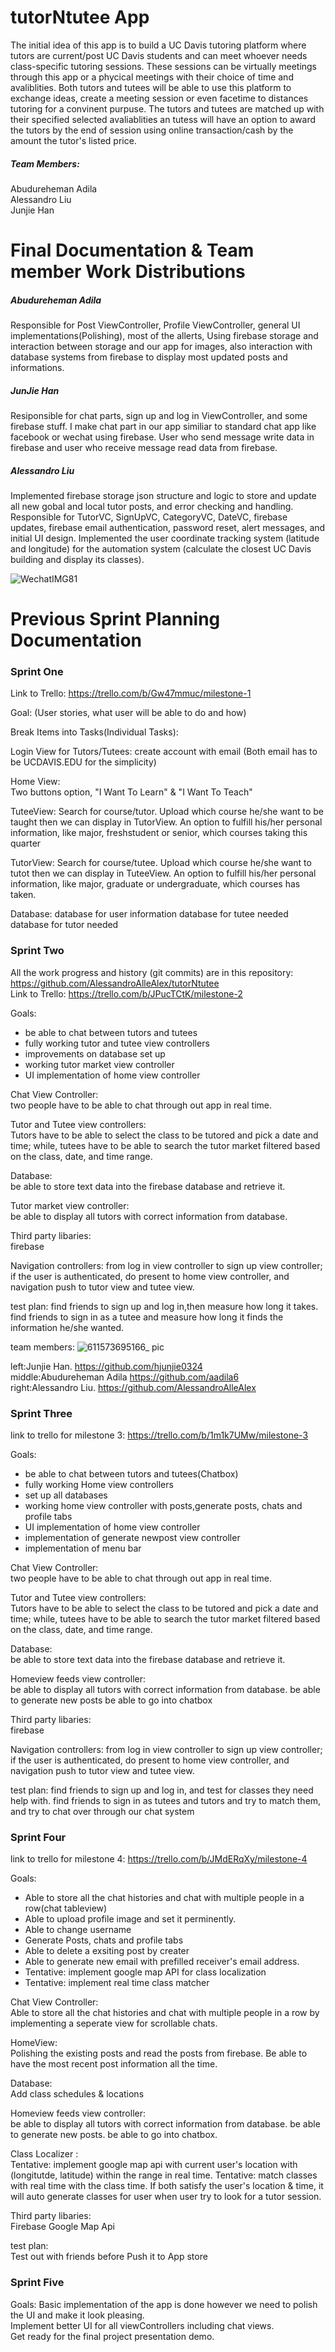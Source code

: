 # tutorNtutee App
The initial idea of this app is to build a UC Davis tutoring platform where tutors are current/post UC Davis students and can meet whoever needs class-specific tutoring sessions. These sessions can be virtually meetings through this app or a phycical meetings with their choice of time and avaliblities. Both tutors and tutees will be able to use this platform to exchange ideas, create a meeting session or even facetime to distances tutoring for a convinent purpuse. The tutors and tutees are matched up with their specified selected avaliablities an tutess will have an option to award the tutors by the end of session using online transaction/cash by the amount the tutor's listed price.


##### Team Members:  
Abudureheman Adila  
Alessandro Liu  
Junjie Han  

# Final Documentation & Team member Work Distributions

##### Abudureheman Adila
Responsible for Post ViewController, Profile ViewController, general UI implementations(Polishing), most of the allerts, Using firebase storage and interaction between storage and our app for images, also interaction with database systems from firebase to display most updated posts and informations.  

##### JunJie Han
Resiponsible for chat parts, sign up and log in ViewController, and some firebase stuff. I make chat part in our app similiar to standard chat app like facebook or wechat using firebase. User who send message write data in firebase and user who receive message read data from firebase.

##### Alessandro Liu
Implemented firebase storage json structure and logic to store and update all new gobal and local tutor posts, and error checking and handling. Responsible for TutorVC, SignUpVC, CategoryVC, DateVC, firebase updates, firebase email authentication, password reset, alert messages, and initial UI design. Implemented the user coordinate tracking system (latitude and longitude) for the automation system (calculate the closest UC Davis building and display its classes).

![WechatIMG81](https://user-images.githubusercontent.com/56142553/70294114-57471c00-1797-11ea-981e-9bd9b55ea29c.jpeg)

# Previous Sprint Planning Documentation
### Sprint One
Link to Trello: https://trello.com/b/Gw47mmuc/milestone-1  

Goal: (User stories, what user will be able to do and how)  


Break Items into Tasks(Individual Tasks):  


Login View for Tutors/Tutees: create account with email (Both email has to be UCDAVIS.EDU for the simplicity)

Home View:   
Two buttons option, "I Want To Learn" & "I Want To Teach"

TuteeView: 
Search for course/tutor. Upload which course he/she want to be taught then we can display in TutorView. An option to fulfill his/her personal information, like major, freshstudent or senior, which courses taking this quarter

TutorView:
Search for course/tutee. Upload which course he/she want to tutot then we can display in TuteeView. An option to fulfill his/her personal information, like major, graduate or undergraduate, which courses has taken.

Database:
database for user information
database for tutee needed
database for tutor needed


### Sprint Two
All the work progress and history (git commits) are in this repository: https://github.com/AlessandroAlleAlex/tutorNtutee <br>
Link to Trello: https://trello.com/b/JPucTCtK/milestone-2

Goals: 
- be able to chat between tutors and tutees
- fully working tutor and tutee view controllers
- improvements on database set up
- working tutor market view controller
- UI implementation of home view controller

Chat View Controller:<br>
two people have to be able to chat through out app in real time.

Tutor and Tutee view controllers:<br>
Tutors have to be able to select the class to be tutored and pick a date and time; while, tutees have to be able to search the tutor market filtered based on the class, date, and time range.

Database:<br>
be able to store text data into the firebase database and retrieve it.   

Tutor market view controller:<br>
be able to display all tutors with correct information from database.

Third party libaries:<br>
firebase

Navigation controllers:
from log in view controller to sign up view controller; if the user is authenticated, do present to home view controller, and navigation push to tutor view and tutee view.

test plan:
find friends to sign up and log in,then measure how long it takes.
find friends to sign in as a tutee and measure how long it finds the information he/she wanted.

team members:
![611573695166_ pic](https://user-images.githubusercontent.com/56142553/68819246-51e52e80-063c-11ea-9085-a733abdb3dc7.jpg)

left:Junjie Han. https://github.com/hjunjie0324 <br>
middle:Abudureheman Adila  https://github.com/aadila6 <br>
right:Alessandro Liu.  https://github.com/AlessandroAlleAlex <br>

### Sprint Three
link to trello for milestone 3: https://trello.com/b/1m1k7UMw/milestone-3

Goals: 
- be able to chat between tutors and tutees(Chatbox)
- fully working Home view controllers
- set up all databases
- working home view controller with posts,generate posts, chats and profile tabs
- UI implementation of home view controller
- implementation of generate newpost view controller
- implementation of menu bar

Chat View Controller:<br>
two people have to be able to chat through out app in real time.

Tutor and Tutee view controllers:<br>
Tutors have to be able to select the class to be tutored and pick a date and time; while, tutees have to be able to search the tutor market filtered based on the class, date, and time range.

Database:<br>
be able to store text data into the firebase database and retrieve it.   

Homeview feeds view controller:<br>
be able to display all tutors with correct information from database.
be able to generate new posts
be able to go into chatbox

Third party libaries:<br>
firebase

Navigation controllers:
from log in view controller to sign up view controller; if the user is authenticated, do present to home view controller, and navigation push to tutor view and tutee view.

test plan:
find friends to sign up and log in, and test for classes they need help with.
find friends to sign in as tutees and tutors and try to match them, and try to chat over through our chat system


### Sprint Four
link to trello for milestone 4: https://trello.com/b/JMdERqXy/milestone-4

Goals: 
- Able to store all the chat histories and chat with multiple people in a row(chat tableview)
- Able to upload profile image and set it perminently.
- Able to change username
- Generate Posts, chats and profile tabs
- Able to delete a exsiting post by creater
- Able to generate new email with prefilled receiver's email address.
- Tentative: implement google map API for class localization
- Tentative: implement real time class matcher

Chat View Controller:<br>
Able to store all the chat histories and chat with multiple people in a row by implementing a seperate view for scrollable chats.


HomeView:<br>
Polishing the existing posts and read the posts from firebase.
Be able to have the most recent post information all the time. 


Database:<br>
Add class schedules & locations

Homeview feeds view controller:<br>
be able to display all tutors with correct information from database.
be able to generate new posts. 
be able to go into chatbox.    

Class Localizer :<br>
Tentative: implement google map api with current user's location with (longitutde, latitude) within the range in real time.
Tentative: match classes with real time with the class time.
If both satisfy the user's location & time, it will auto generate classes for user when user try to look for a tutor session.

Third party libaries: <br>
Firebase
Google Map Api


test plan:<br>
Test out with friends before Push it to App store

### Sprint Five
Goals: 
Basic implementation of the app is done however we need to polish the UI and make it look pleasing.  
Implement better UI for all viewControllers including chat views.  
Get ready for the final project presentation demo.  

